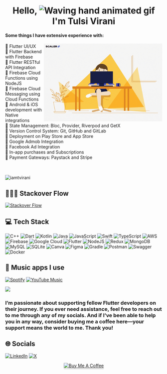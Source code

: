 <h1 align="center"> Hello, <img src="https://raw.githubusercontent.com/nixin72/nixin72/master/wave.gif" 
         alt="Waving hand animated gif"
         height="45"
         width="45" /> I'm Tulsi Virani</h1>

#### Some things I have extensive experience with:
<img align="right" alt="GIF" src="giphy.gif" width="380" height="250" />
   🔖 Flutter UI/UX <br>
   🔖 Flutter Backend with Firebase <br>
   🔖 Flutter RESTful API Integration <br>
   🔖 Firebase Cloud Functions using NodeJS <br>
   🔖 Firebase Cloud Messaging using Cloud Functions <br>
   🔖 Android & iOS development with Native integrations <br>
   🔖 State Management: Bloc, Provider, Riverpod and GetX <br>
   🔖 Version Control System: Git, GitHub and GitLab <br>
   🔖 Deployment on Play Store and App Store <br>
   🔖 Google Admob Integration <br>
   🔖 Facebook Ad Integration <br>
   🔖 In-app purchases and Subscriptions <br>
   🔖 Payment Gateways: Paystack and Stripe <br>
<br>
<br>

<p align="left"> <img src="https://komarev.com/ghpvc/?username=iamtvirani&label=Views&color=green&style=plastic&style=for-the-badge" alt="iamtvirani" /> </p>

## 👩🏻‍💻 Stackover Flow
[![Stackover Flow](https://img.shields.io/badge/Stackoverflow-0077B5?style=for-the-badge&logo=stackoverflow&logoColor=white)](https://stackoverflow.com/users/20909255/tulsi-virani)

## 💻 Tech Stack
![C++](https://img.shields.io/badge/c%23-%23239120.svg?style=for-the-badge&logo=c-sharp&logoColor=white) ![Dart](https://img.shields.io/badge/dart-%230175C2.svg?style=for-the-badge&logo=dart&logoColor=white) ![Kotlin](https://img.shields.io/badge/kotlin-%230095D5.svg?style=for-the-badge&logo=kotlin&logoColor=white) ![Java](https://img.shields.io/badge/java-%23ED8B00.svg?style=for-the-badge&logo=java&logoColor=white) ![JavaScript](https://img.shields.io/badge/javascript-%23323330.svg?style=for-the-badge&logo=javascript&logoColor=%23F7DF1E) ![Swift](https://img.shields.io/badge/swift-F54A2A?style=for-the-badge&logo=swift&logoColor=white) ![TypeScript](https://img.shields.io/badge/typescript-%23007ACC.svg?style=for-the-badge&logo=typescript&logoColor=white) ![AWS](https://img.shields.io/badge/AWS-%23FF9900.svg?style=for-the-badge&logo=amazon-aws&logoColor=white) ![Firebase](https://img.shields.io/badge/firebase-%23039BE5.svg?style=for-the-badge&logo=firebase)
![Google Cloud](https://img.shields.io/badge/Google%20Cloud-%234285F4.svg?style=for-the-badge&logo=google-cloud&logoColor=white) ![Flutter](https://img.shields.io/badge/Flutter-%2302569B.svg?style=for-the-badge&logo=Flutter&logoColor=white) ![NodeJS](https://img.shields.io/badge/node.js-6DA55F?style=for-the-badge&logo=node.js&logoColor=white) 
![Redux](https://img.shields.io/badge/redux-%23593d88.svg?style=for-the-badge&logo=redux&logoColor=white) 
![MongoDB](https://img.shields.io/badge/MongoDB-%234ea94b.svg?style=for-the-badge&logo=mongodb&logoColor=white) ![MySQL](https://img.shields.io/badge/mysql-%2300f.svg?style=for-the-badge&logo=mysql&logoColor=white) ![SQLite](https://img.shields.io/badge/sqlite-%2307405e.svg?style=for-the-badge&logo=sqlite&logoColor=white) ![Canva](https://img.shields.io/badge/Canva-%2300C4CC.svg?style=for-the-badge&logo=Canva&logoColor=white) 	![Figma](https://img.shields.io/badge/figma-%23F24E1E.svg?style=for-the-badge&logo=figma&logoColor=white) ![Gradle](https://img.shields.io/badge/Gradle-02303A.svg?style=for-the-badge&logo=Gradle&logoColor=white) ![Postman](https://img.shields.io/badge/Postman-FF6C37?style=for-the-badge&logo=postman&logoColor=white) ![Swagger](https://img.shields.io/badge/-Swagger-%23Clojure?style=for-the-badge&logo=swagger&logoColor=white) ![Docker](https://img.shields.io/badge/docker-%230db7ed.svg?style=for-the-badge&logo=docker&logoColor=white)

## 🎵 Music apps I use
[![Spotify](https://img.shields.io/badge/Spotify-1ED760?&style=for-the-badge&logo=spotify&logoColor=white)](https://open.spotify.com/) 
[![YouTube Music](https://img.shields.io/badge/YouTube_Music-FF0000?style=for-the-badge&logo=youtube-music&logoColor=white)](https://music.youtube.com/) 


[![](https://visitcount.itsvg.in/api?id=iamtvirani&icon=0&color=1)](https://visitcount.itsvg.in)

### I’m passionate about supporting fellow Flutter developers on their journey. If you ever need assistance, feel free to reach out to me through any of my socials. And if I’ve been able to help you in any way, consider buying me a coffee here—your support means the world to me. Thank you!


## 🌐 Socials
[![LinkedIn](https://img.shields.io/badge/LinkedIn-0077B5?style=for-the-badge&logo=linkedin&logoColor=white)](https://linkedin.com/in/virani-tulsi-7547vp) 
[![X](https://img.shields.io/badge/X-000000?style=for-the-badge&logo=x&logoColor=white)](https://x.com/Viranitulsi07?t=-ZbXSIODX6Alh47kd_khtg&s=09) 

<div align="center">
    <a href="https://buymeacoffee.com/iamtvirani" target="_blank"><img src="https://www.buymeacoffee.com/assets/img/custom_images/orange_img.png" alt="Buy Me A Coffee" style="height: 41px !important;width: 174px !important;box-shadow: 0px 3px 2px 0px rgba(190, 190, 190, 0.5) !important;-webkit-box-shadow: 0px 3px 2px 0px rgba(190, 190, 190, 0.5) !important;" ></a>

